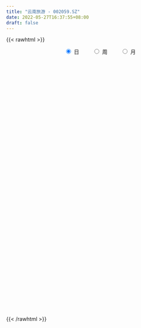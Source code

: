 ```yaml
---
title: "云南旅游 - 002059.SZ"
date: 2022-05-27T16:37:55+08:00
draft: false
---
```

{{< rawhtml >}}
    <div style="text-align: center">
        <label style="padding: 1rem;"><input style="margin-right: .5rem" type="radio" name="period" value="D" checked onclick="period_change(this)">日</label>
        <label style="padding: 1rem;"><input style="margin-right: .5rem" type="radio" name="period" value="W" onclick="period_change(this)">周</label>
        <label style="padding: 1rem;"><input style="margin-right: .5rem" type="radio" name="period" value="M" onclick="period_change(this)">月</label>
    </div>
    <div id="chart" style="height: 700px;"></div> 
    <script type="text/javascript">
        const D_v = [32193.58,37289.0,66152.16,58820.0,43301.0,79405.04,49255.3,77210.02,47450.26,46607.0,47145.02,37083.04,49228.0,35256.0,43222.1,112103.28,218558.04,114754.32,86871.23,68533.56,56857.0,44700.0,67349.62,63840.0,91356.17,101361.2,59250.15,103657.15,136225.1,128478.0,115066.26,76469.0,86053.14,119038.02,85651.0,80118.0,101486.0,63553.31,59102.0,65021.02,66269.0,43056.0,48142.11,65901.0,48206.02,57482.0,43548.0,70335.0,57389.31,32966.0,48087.33,52175.02,51570.08,74368.02,42085.0,41601.02,71791.04,26309.02,33476.56,29426.0,25252.0,21219.0,21862.0,64693.02,51379.19,37384.0,26106.0,22369.2,51786.02,33775.0,81618.02,93733.0,56082.0,45643.0,53137.02,69582.08,50033.2,66115.0,57509.66,69288.0,56211.02,71331.19,184414.28,132165.34,80646.39,64471.2,69771.2,76082.0,82585.96,86681.96,60478.07,65016.04,39789.03,40599.0,50957.02,58522.2,36484.66,39915.0,23098.0,67983.0,38469.0,26640.18,40481.0,27430.0,31521.0,18331.1,21550.0,40793.18,19155.04,14532.64,22559.02,14097.0,25328.04,14694.0,18528.78,28323.02,59533.82,35405.0,22003.51,13852.0,17309.08,92118.0,31547.02,26623.72,23276.61,18584.06,33025.34,39787.63,31594.0,30868.86,31022.14,38622.0,20836.28,17305.11,15333.0,21533.25,25318.02,18261.0,13085.02,34811.0,24573.65,22271.03,27034.96,147464.21,105516.13,43039.0,48328.0,155888.65,92089.72,607156.91,535290.74,166764.0,496798.37,310043.01,424108.37,459651.18,270178.94,625139.04,1139256.28,884775.5,406207.57,853154.12,698473.73,783429.62,613406.6800000001,675862.87,612582.2,418160.48,509084.0,496710.86,974346.36,956158.27,692001.89,442828.84,455719.93,374016.31,512566.33,428432.87,657104.45,781171.8199999999,766858.2,433475.0,368041.34,317602.05,240604.34,220093.15,285585.15,201348.18,383642.0,194099.0,152052.0,299493.0,195672.0,318447.02,224039.0,201322.0,228756.0,237144.67,265139.0,358964.0,225066.0,284415.0,481487.0,557687.67,417103.67,416440.13,306046.0,211248.0,191430.0,296681.79,383237.0,317620.0,236507.02,215272.0,473658.02,522415.32,371540.32,541663.74,888952.8199999999,953515.89,1374570.28,974667.78,796910.6,464453.38,537913.41,722644.4300000001,517694.38,406849.0,389807.0,306915.67,350725.18,323149.16,376750.02,320240.48,321879.81,358851.81,281240.0,591513.2,393968.0,395934.0,482652.8,400874.77,380651.0,340343.8,334350.02,372742.91,354998.39,363730.78,328805.93,414413.48]
const D_histogram = [0.0,-0.002539943,-0.0116255856,-0.0103159508,-0.0088985196,0.0001586644,0.0078110808,0.0186121518,0.0193356005,0.0149305683,0.015778762,0.0147464997,0.0106543402,0.0048281491,0.0064802841,0.0165282259,0.0389066885,0.0429587281,0.0396555039,0.0248368863,0.0143315635,0.0038696526,0.0047788928,0.008940498,0.01935656,0.0216537609,0.0225151186,0.0274599333,0.0384586739,0.0417769586,0.0298459603,0.012724339,0.0084766816,0.0035989603,-0.0084142114,-0.0217108743,-0.0420599041,-0.0484996763,-0.0483195962,-0.0464295738,-0.0485473162,-0.0459609674,-0.0455432793,-0.0387767486,-0.0327453102,-0.0331597479,-0.0311352661,-0.0378281063,-0.0406132543,-0.0451778053,-0.0562589905,-0.0643337899,-0.0718688507,-0.0689341603,-0.0613484889,-0.0568490905,-0.0403505173,-0.0285911888,-0.0152481923,-0.0034918216,0.0034708699,0.0083324228,0.0122413574,0.0255312222,0.0318206487,0.0365109915,0.0411463214,0.0428576913,0.0502071051,0.0535706921,0.0624339132,0.0709463909,0.0696966172,0.0667019524,0.0613422285,0.0578321687,0.0491518682,0.0471466191,0.0410265284,0.0389364187,0.037478516,0.0376842263,0.0356451001,0.0066975404,-0.013362778,-0.0299615775,-0.0389851025,-0.0478041223,-0.0591145825,-0.0501991531,-0.0468284214,-0.0514702031,-0.0473717227,-0.0481127209,-0.0402513281,-0.0285948429,-0.0234018423,-0.0256698,-0.0235022721,-0.0103184304,-0.0081281469,-0.0059047623,-0.0075927856,-0.0122647859,-0.0198105705,-0.0216969296,-0.021164086,-0.0242000414,-0.0260676611,-0.0257693202,-0.0208794199,-0.015873074,-0.0154872416,-0.0135151486,-0.0112595714,-0.0050898302,0.0051359358,0.0167180055,0.0240376887,0.0276091174,0.029857419,0.0444922089,0.0481530771,0.0497394576,0.0453618259,0.0437539273,0.0413139017,0.0390242392,0.0323926686,0.0290570724,0.0189614866,0.0000094674,-0.0107365853,-0.0125606173,-0.0163263723,-0.0159691303,-0.0193917704,-0.0192163594,-0.0173893336,-0.0113923665,-0.0049846963,-0.0011968513,0.0026676306,0.0178586639,0.0227193251,0.0220748766,0.0166870486,0.0436702832,0.0926199165,0.0912955857,0.1202249844,0.0929359775,0.0769396192,0.0584736427,0.0775850993,0.0807800786,0.1151287993,0.170770123,0.222411322,0.1981318526,0.2145181659,0.1956946488,0.1572575541,0.1394542185,0.1007376208,0.0870890505,0.0194701911,-0.0255072232,-0.0513247853,-0.0247341694,-0.015772274,0.009786204,-0.0321962205,-0.1084942149,-0.1427031689,-0.1669201112,-0.1557827218,-0.1361164116,-0.0939560969,-0.0626673034,-0.0218210016,-0.049189695,-0.0647987396,-0.0905782453,-0.1084110157,-0.1156137761,-0.1327435335,-0.1370258749,-0.1601605032,-0.1616247542,-0.1605484781,-0.1326814575,-0.1153461869,-0.086750737,-0.0670769856,-0.0634462803,-0.0737458258,-0.0697323996,-0.0555229828,-0.0285213067,-0.0344191085,-0.0433192757,-0.0069490781,0.0156998315,0.0463943731,0.0733970173,0.0709757762,0.0615645506,0.0391906993,0.035940918,0.0466807057,0.0444596629,0.0468936535,0.036056439,0.0531249068,0.0879446292,0.0820869654,0.1191383797,0.1419417613,0.198330035,0.2162011236,0.1836118997,0.1149414322,0.0620934999,0.0275352681,0.0195912168,-0.039584694,-0.1085341222,-0.1893202371,-0.2307392591,-0.2371284752,-0.2449370029,-0.222035052,-0.2003623392,-0.198008488,-0.1634012283,-0.1298033782,-0.0810728437,-0.0309707795,0.0065860859,0.037486943,0.0650633352,0.0774749452,0.0840215818,0.0889101855,0.0993205964,0.0824255645,0.0861280558,0.091501279,0.1018986977]
const D_fast = [0.0,-0.0031749288,-0.0151669678,-0.0164363207,-0.0172435194,-0.0081466692,0.0014585173,0.0169126263,0.0224699751,0.0217975849,0.0265904691,0.0292448318,0.0278162574,0.0231971036,0.0264693095,0.0406493078,0.0727544426,0.0875461642,0.094156816,0.0855474199,0.0786249881,0.0691304903,0.0712344536,0.0776311833,0.0928863854,0.1005970265,0.1070871638,0.1188969618,0.139510371,0.1532728953,0.148803387,0.1348628505,0.1327343635,0.1287563823,0.1146396577,0.0959152762,0.0650512705,0.0464865791,0.0345867602,0.0248693892,0.0106148177,0.0017109247,-0.0092572071,-0.0121848636,-0.0143397527,-0.0230441273,-0.0288034621,-0.0449533288,-0.0578917905,-0.0737507927,-0.0988967256,-0.1230549724,-0.1485572459,-0.1628560956,-0.1706075465,-0.1803204206,-0.1739094767,-0.1692979455,-0.1597669971,-0.1488835817,-0.1410531727,-0.1341085142,-0.1271392402,-0.1074665698,-0.0932219811,-0.0794038905,-0.0644819802,-0.0520561876,-0.0321549974,-0.0153987374,0.009072962,0.0353220374,0.051496418,0.0651772413,0.0751530745,0.0861010569,0.0897087234,0.0994901291,0.1036266705,0.1112706654,0.1191823917,0.1288091586,0.1356813075,0.1084081329,0.0850071199,0.060917926,0.0421481254,0.0213780751,-0.0047110307,-0.0083453897,-0.0166817633,-0.0341910957,-0.041935546,-0.0547047245,-0.0569061637,-0.0523983892,-0.0530558492,-0.0617412568,-0.065449297,-0.0548450629,-0.0546868161,-0.053939622,-0.0575258418,-0.0652640386,-0.0777624658,-0.0850730573,-0.0898312352,-0.098917201,-0.107301736,-0.1134457251,-0.1137756798,-0.1127376024,-0.1162235804,-0.1176302746,-0.1181895902,-0.1132923066,-0.1017825566,-0.0860209855,-0.0726918801,-0.0622181721,-0.0525055158,-0.0267476737,-0.0110485362,0.0029727087,0.0099355335,0.0192661167,0.0271545666,0.0346209638,0.0360875604,0.0400162323,0.0346610181,0.0157113658,0.0022811668,-0.0026830196,-0.0105303676,-0.0141654082,-0.0224359908,-0.0270646697,-0.0295849774,-0.0264361019,-0.0212746057,-0.0177859736,-0.0132545841,0.0064011153,0.0169416077,0.0218158783,0.0205998126,0.0585006179,0.1306052304,0.1521047959,0.2110904408,0.2070354282,0.2102739747,0.2064264088,0.2449341403,0.2683241392,0.3314550598,0.4297889143,0.5370329437,0.5622864375,0.6323022923,0.6624024373,0.6632797312,0.6803399502,0.6668077577,0.6749314501,0.6121801384,0.5608259183,0.5221771599,0.5425842334,0.5476030604,0.5756080894,0.5255766097,0.4221550617,0.3522703153,0.2863233453,0.2585150542,0.2441522615,0.2628235519,0.2784455197,0.3138365711,0.2741704538,0.2423617243,0.1939376574,0.149002133,0.1128959287,0.0625802879,0.0240414777,-0.0391332764,-0.081003716,-0.1200645593,-0.1253679031,-0.1368691793,-0.1299614136,-0.1270569087,-0.1392877734,-0.1680237754,-0.181443449,-0.181114778,-0.1612434285,-0.1757460074,-0.1954759936,-0.1608430655,-0.134269198,-0.0919760631,-0.0466241647,-0.0313014617,-0.0253215496,-0.0378977262,-0.0321622779,-0.0097523138,-0.0008584409,0.0132989631,0.0114758584,0.0418255529,0.0986314326,0.1132955101,0.1801315194,0.2384203412,0.3443911237,0.4163124932,0.4296262443,0.3896911348,0.3523665774,0.3246921626,0.3216459156,0.2525738312,0.1564908725,0.0283746983,-0.0707291385,-0.1364004734,-0.2054432517,-0.2380500638,-0.2664679358,-0.3136162066,-0.3198592541,-0.3187122484,-0.290249925,-0.2478905556,-0.2086871687,-0.1684145759,-0.1245723499,-0.0927920036,-0.0652399715,-0.0381238214,-0.0028832614,0.0008280978,0.0260626031,0.054311146,0.0901832392]
const D_slow = [0.0,-0.0006349858,-0.0035413822,-0.0061203699,-0.0083449998,-0.0083053337,-0.0063525635,-0.0016995255,0.0031343746,0.0068670167,0.0108117072,0.0144983321,0.0171619171,0.0183689544,0.0199890254,0.0241210819,0.0338477541,0.0445874361,0.0545013121,0.0607105336,0.0642934245,0.0652608377,0.0664555609,0.0686906854,0.0735298254,0.0789432656,0.0845720452,0.0914370286,0.101051697,0.1114959367,0.1189574268,0.1221385115,0.1242576819,0.125157422,0.1230538691,0.1176261506,0.1071111745,0.0949862555,0.0829063564,0.071298963,0.0591621339,0.0476718921,0.0362860722,0.0265918851,0.0184055575,0.0101156205,0.002331804,-0.0071252226,-0.0172785361,-0.0285729874,-0.0426377351,-0.0587211825,-0.0766883952,-0.0939219353,-0.1092590575,-0.1234713301,-0.1335589595,-0.1407067567,-0.1445188047,-0.1453917601,-0.1445240427,-0.142440937,-0.1393805976,-0.1329977921,-0.1250426299,-0.115914882,-0.1056283016,-0.0949138788,-0.0823621025,-0.0689694295,-0.0533609512,-0.0356243535,-0.0182001992,-0.0015247111,0.013810846,0.0282688882,0.0405568552,0.05234351,0.0626001421,0.0723342468,0.0817038758,0.0911249323,0.1000362074,0.1017105925,0.098369898,0.0908795036,0.0811332279,0.0691821974,0.0544035518,0.0418537635,0.0301466581,0.0172791073,0.0054361767,-0.0065920036,-0.0166548356,-0.0238035463,-0.0296540069,-0.0360714569,-0.0419470249,-0.0445266325,-0.0465586692,-0.0480348598,-0.0499330562,-0.0529992527,-0.0579518953,-0.0633761277,-0.0686671492,-0.0747171596,-0.0812340748,-0.0876764049,-0.0928962599,-0.0968645284,-0.1007363388,-0.1041151259,-0.1069300188,-0.1082024763,-0.1069184924,-0.102738991,-0.0967295688,-0.0898272895,-0.0823629348,-0.0712398825,-0.0592016133,-0.0467667489,-0.0354262924,-0.0244878106,-0.0141593352,-0.0044032754,0.0036948918,0.0109591599,0.0156995315,0.0157018984,0.0130177521,0.0098775977,0.0057960047,0.0018037221,-0.0030442205,-0.0078483103,-0.0121956437,-0.0150437354,-0.0162899094,-0.0165891223,-0.0159222146,-0.0114575487,-0.0057777174,-0.0002589982,0.0039127639,0.0148303347,0.0379853138,0.0608092103,0.0908654564,0.1140994507,0.1333343555,0.1479527662,0.167349041,0.1875440607,0.2163262605,0.2590187913,0.3146216217,0.3641545849,0.4177841264,0.4667077886,0.5060221771,0.5408857317,0.5660701369,0.5878423995,0.5927099473,0.5863331415,0.5735019452,0.5673184028,0.5633753343,0.5658218854,0.5577728302,0.5306492765,0.4949734843,0.4532434565,0.414297776,0.3802686731,0.3567796489,0.341112823,0.3356575726,0.3233601489,0.307160464,0.2845159027,0.2574131487,0.2285097047,0.1953238213,0.1610673526,0.1210272268,0.0806210383,0.0404839187,0.0073135544,-0.0215229924,-0.0432106766,-0.059979923,-0.0758414931,-0.0942779496,-0.1117110495,-0.1255917952,-0.1327221218,-0.1413268989,-0.1521567179,-0.1538939874,-0.1499690295,-0.1383704362,-0.1200211819,-0.1022772379,-0.0868861002,-0.0770884254,-0.0681031959,-0.0564330195,-0.0453181038,-0.0335946904,-0.0245805806,-0.0112993539,0.0106868034,0.0312085447,0.0609931396,0.09647858,0.1460610887,0.2001113696,0.2460143445,0.2747497026,0.2902730776,0.2971568946,0.3020546988,0.2921585253,0.2650249947,0.2176949354,0.1600101206,0.1007280018,0.0394937511,-0.0160150119,-0.0661055967,-0.1156077187,-0.1564580257,-0.1889088703,-0.2091770812,-0.2169197761,-0.2152732546,-0.2059015188,-0.189635685,-0.1702669488,-0.1492615533,-0.1270340069,-0.1022038578,-0.0815974667,-0.0600654527,-0.037190133,-0.0117154586]
const D_data = [['2021-05-18', 4.9712, 5.0011, 4.9414, 5.0211],['2021-05-19', 4.9812, 4.9613, 4.9513, 5.0011],['2021-05-20', 4.9214, 4.8417, 4.782, 4.9214],['2021-05-21', 4.8517, 4.9414, 4.8517, 4.9812],['2021-05-24', 4.8916, 4.9414, 4.8417, 4.9712],['2021-05-25', 4.9812, 5.0609, 4.9712, 5.1306],['2021-05-26', 5.0709, 5.0908, 5.0709, 5.1506],['2021-05-27', 5.1008, 5.1904, 5.1008, 5.2103],['2021-05-28', 5.2004, 5.1107, 5.0908, 5.2103],['2021-05-31', 5.0808, 5.0509, 5.0111, 5.1107],['2021-06-01', 5.041, 5.1207, 4.9912, 5.1306],['2021-06-02', 5.1306, 5.1107, 5.0509, 5.1506],['2021-06-03', 5.1506, 5.0709, 5.0709, 5.1605],['2021-06-04', 5.031, 5.031, 5.0011, 5.0808],['2021-06-07', 5.041, 5.1207, 5.041, 5.1207],['2021-06-08', 5.1207, 5.2701, 5.0908, 5.3697],['2021-06-09', 5.2701, 5.5391, 5.2701, 5.7583],['2021-06-10', 5.5192, 5.4196, 5.3399, 5.5192],['2021-06-11', 5.3697, 5.3697, 5.3399, 5.4793],['2021-06-15', 5.3598, 5.2103, 5.1805, 5.3598],['2021-06-16', 5.2004, 5.2203, 5.1805, 5.31],['2021-06-17', 5.1805, 5.1805, 5.1605, 5.2701],['2021-06-18', 5.1805, 5.31, 5.1008, 5.31],['2021-06-21', 5.31, 5.3797, 5.2801, 5.4096],['2021-06-22', 5.4096, 5.5192, 5.3996, 5.5491],['2021-06-23', 5.5192, 5.4793, 5.4694, 5.6288],['2021-06-24', 5.4594, 5.4993, 5.4196, 5.5291],['2021-06-25', 5.5092, 5.5989, 5.5092, 5.6786],['2021-06-28', 5.6188, 5.7583, 5.6188, 5.8978],['2021-06-29', 5.7882, 5.7483, 5.6686, 5.9276],['2021-06-30', 5.6786, 5.579, 5.5291, 5.6786],['2021-07-01', 5.6288, 5.4694, 5.4694, 5.6387],['2021-07-02', 5.4395, 5.5989, 5.4096, 5.6088],['2021-07-05', 5.4993, 5.5889, 5.3697, 5.6985],['2021-07-06', 5.559, 5.4694, 5.4295, 5.569],['2021-07-07', 5.4096, 5.3897, 5.3598, 5.4694],['2021-07-08', 5.3797, 5.2004, 5.1904, 5.3797],['2021-07-09', 5.1705, 5.2801, 5.1306, 5.3199],['2021-07-12', 5.2801, 5.3199, 5.2303, 5.3299],['2021-07-13', 5.2801, 5.3199, 5.2103, 5.4196],['2021-07-14', 5.2502, 5.2402, 5.2303, 5.3797],['2021-07-15', 5.2402, 5.2701, 5.2004, 5.29],['2021-07-16', 5.2502, 5.2203, 5.2103, 5.2801],['2021-07-19', 5.25, 5.29, 5.1, 5.31],['2021-07-20', 5.25, 5.29, 5.18, 5.31],['2021-07-21', 5.27, 5.2, 5.17, 5.3],['2021-07-22', 5.2, 5.21, 5.16, 5.25],['2021-07-23', 5.19, 5.06, 5.02, 5.19],['2021-07-26', 5.04, 5.05, 4.96, 5.11],['2021-07-27', 5.01, 4.97, 4.95, 5.08],['2021-07-28', 4.97, 4.8, 4.8, 4.99],['2021-07-29', 4.79, 4.73, 4.7, 4.9],['2021-07-30', 4.7, 4.63, 4.57, 4.71],['2021-08-02', 4.5, 4.68, 4.36, 4.72],['2021-08-03', 4.66, 4.7, 4.62, 4.82],['2021-08-04', 4.7, 4.63, 4.57, 4.75],['2021-08-05', 4.62, 4.78, 4.59, 4.82],['2021-08-06', 4.77, 4.75, 4.71, 4.78],['2021-08-09', 4.75, 4.8, 4.7, 4.81],['2021-08-10', 4.8, 4.82, 4.76, 4.83],['2021-08-11', 4.8, 4.79, 4.78, 4.86],['2021-08-12', 4.8, 4.78, 4.75, 4.82],['2021-08-13', 4.79, 4.78, 4.74, 4.81],['2021-08-16', 4.78, 4.94, 4.76, 4.97],['2021-08-17', 4.97, 4.91, 4.89, 5.05],['2021-08-18', 4.89, 4.93, 4.88, 4.97],['2021-08-19', 4.93, 4.97, 4.89, 4.98],['2021-08-20', 4.96, 4.97, 4.91, 4.97],['2021-08-23', 4.94, 5.09, 4.94, 5.15],['2021-08-24', 5.09, 5.1, 5.06, 5.15],['2021-08-25', 5.12, 5.24, 5.09, 5.24],['2021-08-26', 5.25, 5.33, 5.15, 5.36],['2021-08-27', 5.25, 5.28, 5.2, 5.37],['2021-08-30', 5.28, 5.3, 5.26, 5.37],['2021-08-31', 5.3, 5.3, 5.25, 5.37],['2021-09-01', 5.29, 5.35, 5.25, 5.43],['2021-09-02', 5.33, 5.3, 5.25, 5.38],['2021-09-03', 5.28, 5.4, 5.28, 5.41],['2021-09-06', 5.41, 5.37, 5.29, 5.45],['2021-09-07', 5.35, 5.44, 5.34, 5.46],['2021-09-08', 5.46, 5.48, 5.44, 5.52],['2021-09-09', 5.48, 5.54, 5.45, 5.61],['2021-09-10', 5.61, 5.55, 5.52, 5.86],['2021-09-13', 5.32, 5.16, 5.12, 5.33],['2021-09-14', 5.16, 5.15, 5.11, 5.28],['2021-09-15', 5.13, 5.09, 5.03, 5.15],['2021-09-16', 5.12, 5.1, 5.06, 5.2],['2021-09-17', 5.11, 5.03, 4.95, 5.11],['2021-09-22', 5.0, 4.91, 4.77, 5.0],['2021-09-23', 4.9, 5.12, 4.9, 5.15],['2021-09-24', 5.15, 5.05, 5.04, 5.15],['2021-09-27', 5.11, 4.91, 4.85, 5.11],['2021-09-28', 4.88, 4.98, 4.86, 5.01],['2021-09-29', 4.95, 4.89, 4.88, 4.99],['2021-09-30', 4.89, 4.98, 4.87, 4.99],['2021-10-08', 4.97, 5.05, 4.95, 5.12],['2021-10-11', 5.06, 4.99, 4.95, 5.08],['2021-10-12', 4.98, 4.88, 4.86, 4.98],['2021-10-13', 4.85, 4.91, 4.84, 4.94],['2021-10-14', 4.9, 5.07, 4.85, 5.09],['2021-10-15', 5.01, 4.96, 4.95, 5.06],['2021-10-18', 4.96, 4.96, 4.92, 4.98],['2021-10-19', 4.94, 4.9, 4.89, 4.94],['2021-10-20', 4.89, 4.83, 4.81, 4.89],['2021-10-21', 4.81, 4.74, 4.73, 4.83],['2021-10-22', 4.74, 4.76, 4.73, 4.79],['2021-10-25', 4.76, 4.76, 4.64, 4.76],['2021-10-26', 4.76, 4.68, 4.64, 4.76],['2021-10-27', 4.7, 4.65, 4.62, 4.7],['2021-10-28', 4.66, 4.64, 4.63, 4.67],['2021-10-29', 4.64, 4.68, 4.59, 4.71],['2021-11-01', 4.66, 4.68, 4.61, 4.69],['2021-11-02', 4.68, 4.61, 4.57, 4.71],['2021-11-03', 4.6, 4.61, 4.57, 4.62],['2021-11-04', 4.63, 4.6, 4.53, 4.63],['2021-11-05', 4.59, 4.65, 4.58, 4.68],['2021-11-08', 4.72, 4.73, 4.7, 4.89],['2021-11-09', 4.73, 4.8, 4.69, 4.84],['2021-11-10', 4.81, 4.8, 4.72, 4.83],['2021-11-11', 4.78, 4.79, 4.76, 4.82],['2021-11-12', 4.81, 4.8, 4.76, 4.81],['2021-11-15', 4.78, 5.02, 4.76, 5.07],['2021-11-16', 5.04, 4.96, 4.96, 5.08],['2021-11-17', 4.96, 4.98, 4.96, 5.06],['2021-11-18', 4.99, 4.93, 4.92, 5.01],['2021-11-19', 4.93, 4.98, 4.93, 4.99],['2021-11-22', 4.96, 4.99, 4.94, 5.05],['2021-11-23', 5.01, 5.01, 4.96, 5.05],['2021-11-24', 5.0, 4.96, 4.9, 5.0],['2021-11-25', 4.98, 5.0, 4.93, 5.02],['2021-11-26', 4.95, 4.9, 4.89, 4.99],['2021-11-29', 4.72, 4.72, 4.66, 4.76],['2021-11-30', 4.72, 4.74, 4.72, 4.78],['2021-12-01', 4.73, 4.81, 4.71, 4.82],['2021-12-02', 4.81, 4.76, 4.76, 4.84],['2021-12-03', 4.77, 4.79, 4.73, 4.82],['2021-12-06', 4.79, 4.72, 4.71, 4.79],['2021-12-07', 4.73, 4.74, 4.7, 4.77],['2021-12-08', 4.77, 4.75, 4.7, 4.77],['2021-12-09', 4.76, 4.81, 4.76, 4.84],['2021-12-10', 4.82, 4.84, 4.76, 4.86],['2021-12-13', 4.81, 4.83, 4.79, 4.84],['2021-12-14', 4.8, 4.85, 4.79, 4.86],['2021-12-15', 4.85, 5.05, 4.83, 5.34],['2021-12-16', 4.98, 4.99, 4.95, 5.09],['2021-12-17', 5.02, 4.95, 4.95, 5.02],['2021-12-20', 4.91, 4.89, 4.88, 4.96],['2021-12-21', 4.94, 5.38, 4.92, 5.38],['2021-12-22', 5.92, 5.92, 5.92, 5.92],['2021-12-23', 6.4, 5.5, 5.5, 6.4],['2021-12-24', 5.7, 6.05, 5.51, 6.05],['2021-12-27', 5.65, 5.45, 5.45, 5.79],['2021-12-28', 5.1, 5.56, 5.09, 5.99],['2021-12-29', 5.56, 5.51, 5.44, 5.75],['2021-12-30', 5.51, 6.06, 5.45, 6.06],['2021-12-31', 5.97, 6.01, 5.87, 6.35],['2022-01-04', 5.95, 6.61, 5.92, 6.61],['2022-01-05', 6.91, 7.27, 6.77, 7.27],['2022-01-06', 7.5, 7.71, 7.27, 8.0],['2022-01-07', 6.94, 7.05, 6.94, 7.65],['2022-01-10', 7.05, 7.76, 6.72, 7.76],['2022-01-11', 7.98, 7.54, 7.37, 8.14],['2022-01-12', 7.17, 7.35, 6.79, 7.88],['2022-01-13', 7.19, 7.65, 7.19, 7.97],['2022-01-14', 7.34, 7.41, 7.2, 7.69],['2022-01-17', 7.42, 7.74, 7.02, 7.84],['2022-01-18', 7.7, 6.97, 6.97, 7.89],['2022-01-19', 6.71, 7.03, 6.66, 7.24],['2022-01-20', 6.92, 7.13, 6.81, 7.5],['2022-01-21', 7.58, 7.84, 7.58, 7.84],['2022-01-24', 7.67, 7.78, 7.06, 8.53],['2022-01-25', 7.53, 8.16, 7.2, 8.4],['2022-01-26', 7.99, 7.34, 7.34, 8.2],['2022-01-27', 6.9, 6.61, 6.61, 7.12],['2022-01-28', 6.45, 6.81, 6.28, 7.06],['2022-02-07', 6.57, 6.72, 6.24, 6.9],['2022-02-08', 6.77, 7.06, 6.61, 7.35],['2022-02-09', 6.9, 7.19, 6.88, 7.3],['2022-02-10', 7.19, 7.6, 7.02, 7.61],['2022-02-11', 7.4, 7.65, 7.2, 8.18],['2022-02-14', 7.65, 7.98, 7.46, 8.36],['2022-02-15', 7.68, 7.18, 7.18, 7.7],['2022-02-16', 6.97, 7.21, 6.95, 7.31],['2022-02-17', 7.1, 6.95, 6.82, 7.17],['2022-02-18', 6.87, 6.89, 6.84, 7.1],['2022-02-21', 6.82, 6.9, 6.76, 6.98],['2022-02-22', 6.82, 6.64, 6.55, 6.95],['2022-02-23', 6.69, 6.66, 6.59, 6.75],['2022-02-24', 6.61, 6.25, 6.14, 6.73],['2022-02-25', 6.28, 6.34, 6.27, 6.47],['2022-02-28', 6.26, 6.25, 6.12, 6.29],['2022-03-01', 6.26, 6.55, 6.24, 6.57],['2022-03-02', 6.46, 6.44, 6.37, 6.64],['2022-03-03', 6.48, 6.62, 6.43, 6.74],['2022-03-04', 6.54, 6.57, 6.43, 6.63],['2022-03-07', 6.4, 6.37, 6.22, 6.56],['2022-03-08', 6.3, 6.11, 6.11, 6.54],['2022-03-09', 6.11, 6.2, 5.9, 6.34],['2022-03-10', 6.44, 6.31, 6.2, 6.56],['2022-03-11', 6.04, 6.53, 5.99, 6.82],['2022-03-14', 6.22, 6.13, 6.12, 6.4],['2022-03-15', 6.12, 6.0, 6.0, 6.53],['2022-03-16', 6.2, 6.6, 6.2, 6.6],['2022-03-17', 6.8, 6.57, 6.45, 6.81],['2022-03-18', 6.53, 6.82, 6.45, 6.89],['2022-03-21', 6.73, 6.96, 6.63, 7.05],['2022-03-22', 6.76, 6.7, 6.66, 6.9],['2022-03-23', 6.72, 6.62, 6.56, 6.81],['2022-03-24', 6.56, 6.4, 6.35, 6.67],['2022-03-25', 6.41, 6.59, 6.31, 6.68],['2022-03-28', 6.43, 6.81, 6.37, 7.08],['2022-03-29', 6.82, 6.7, 6.65, 6.96],['2022-03-30', 6.7, 6.79, 6.51, 6.85],['2022-03-31', 6.71, 6.63, 6.54, 6.83],['2022-04-01', 6.58, 7.03, 6.54, 7.08],['2022-04-06', 6.9, 7.45, 6.83, 7.55],['2022-04-07', 7.3, 7.09, 7.05, 7.38],['2022-04-08', 7.09, 7.8, 6.86, 7.8],['2022-04-11', 7.9, 7.9, 7.69, 8.51],['2022-04-12', 7.97, 8.69, 7.93, 8.69],['2022-04-13', 9.4, 8.6, 8.6, 9.56],['2022-04-14', 8.15, 8.12, 7.75, 8.45],['2022-04-15', 7.99, 7.55, 7.46, 8.38],['2022-04-18', 7.56, 7.53, 7.35, 7.76],['2022-04-19', 7.52, 7.6, 7.35, 7.86],['2022-04-20', 7.51, 7.88, 7.4, 7.96],['2022-04-21', 7.67, 7.09, 7.09, 7.75],['2022-04-22', 6.78, 6.6, 6.5, 6.92],['2022-04-25', 6.32, 5.96, 5.94, 6.5],['2022-04-26', 6.08, 5.98, 5.91, 6.18],['2022-04-27', 5.78, 6.12, 5.65, 6.15],['2022-04-28', 6.02, 5.88, 5.8, 6.24],['2022-04-29', 5.88, 6.12, 5.85, 6.17],['2022-05-05', 5.99, 6.05, 5.75, 6.15],['2022-05-06', 5.8, 5.7, 5.67, 5.95],['2022-05-09', 5.67, 6.04, 5.63, 6.13],['2022-05-10', 5.91, 6.07, 5.87, 6.16],['2022-05-11', 6.16, 6.37, 6.12, 6.68],['2022-05-12', 6.26, 6.58, 6.18, 6.59],['2022-05-13', 6.5, 6.62, 6.39, 6.68],['2022-05-16', 6.7, 6.71, 6.53, 6.98],['2022-05-17', 6.61, 6.84, 6.48, 6.91],['2022-05-18', 6.75, 6.79, 6.75, 7.05],['2022-05-19', 6.6, 6.81, 6.6, 6.94],['2022-05-20', 6.85, 6.87, 6.78, 7.07],['2022-05-23', 6.83, 7.04, 6.74, 7.06],['2022-05-24', 7.02, 6.74, 6.74, 7.19],['2022-05-25', 6.74, 7.02, 6.69, 7.09],['2022-05-26', 7.0, 7.13, 6.89, 7.18],['2022-05-27', 7.13, 7.31, 7.03, 7.35]]
const W_v = [584895.37,81876.0,380414.85,729506.55,394351.18,331337.26,357485.72,296240.67,302323.7,605119.83,245373.48,277901.98,315938.08,220270.86,97749.34,83502.07,106941.94,119743.61,85584.54,116334.46,108020.65,85251.98,179509.24,137757.88,103677.8,130822.89,125917.24,84397.42,108948.86,101992.52,102937.18,128894.31,794585.4200000002,500874.5800000001,398794.35,415176.64,230030.32,131302.18,82330.89,141359.0,102673.12,93859.81,84172.78,81026.52,122150.42,95747.11,56800.8,45129.09,108139.04,81061.33,92449.28,77677.55,92946.66,147337.72,65032.76,33104.44,147586.04,150166.59,89544.59,92063.8,274771.44,224500.21,81624.51,77396.44,75329.09,80173.23,179151.63,94991.81,135864.88,101263.85,69505.72,116597.15,61284.82,32215.68,33895.62,26518.0,69939.95,60719.41,110479.29,103193.08,75048.8,167166.33,335077.3,361532.11,446823.35,332548.66,298322.12,295183.39,684923.73,399527.29,318517.32,81783.08,149936.9,89312.69,123260.84,85989.43,76278.78,70382.15,84580.38,91519.78,92708.42,56925.01,61000.6,146125.68,128748.87,84697.4,85280.02,100736.57,110605.02,128073.49,86421.05,204170.98,154413.63,13179.0,82216.1,130176.61,70779.45,82520.0,73980.2,122330.4,68728.89,55744.07,136321.39,193234.27,151404.46,162867.74,145937.06,153533.62,223906.04,187082.98,263124.05,266819.21,467991.41,285035.06,195618.27,268110.34,276256.34,988642.12,397615.75,813484.24,697339.73,598872.38,425743.33,209990.14,215607.58,184621.72,156392.88,278406.69,274989.42,386479.63,366148.47,509784.2,1428243.6199999999,1143635.6400000001,1271393.5,519491.66,558894.9300000001,447744.59,843797.6800000001,487569.35,883309.1400000001,966329.7899999999,646539.09,332391.86,202145.79,46757.06,264329.97,142833.46,147854.98,167062.69,207370.93,173590.54,164367.85,140287.46,124415.68,119666.04,116657.16,119907.56,128121.72,110014.94,82005.26,121025.08,230697.16,138163.28,155750.32,408355.52,380917.44,517242.97,726600.3199999999,597238.49,527767.05,236234.44,633883.14,948962.01,674487.99,262161.95,305694.56,267045.74,296621.62,215319.06,575508.9700000001,237440.18,419464.67,542291.5,449846.33,281590.13,285472.02,242187.74,256154.1,131235.56,201931.41,316994.04,284510.3,438754.15,423136.13,229745.99,196361.09,58522.2,205949.66,144403.28,118589.88,100970.84,148103.41,192149.41,166297.97,113629.64,116048.69,345325.33,1438754.02,1857364.9299999999,2919349.7599999998,3354671.7200000002,2712400.4099999997,3521055.29,2753291.7799999998,2126580.9300000002,1284767.48,1189703.02,1291325.6699999999,1965759.3399999999,1421845.9199999999,1626294.04,1435619.3799999999,4988617.3700000001,2649554.6000000001,1747347.0299999998,642120.29,2021507.01,1938872.3900000001,1834691.49]
const W_histogram = [0.0,-0.0230509402,-0.0206664068,0.015649471,-0.0040815913,-0.0055676677,0.003840657,0.0139786186,0.0053184,0.0326576504,0.025614664,0.0091705583,-0.0702585364,-0.1624095555,-0.2187238706,-0.255973464,-0.2463437124,-0.2371791932,-0.2170269673,-0.1961591969,-0.1686421382,-0.141748888,-0.0851839414,-0.0458691219,-0.0305036055,-0.0358819332,-0.0389203719,-0.0389933997,-0.0333753484,-0.0200371674,-0.0031391123,0.0169877728,0.0885882126,0.1585463258,0.1766361251,0.1745985447,0.1527876,0.1062700773,0.0633175097,-0.0177320285,-0.060328679,-0.1151523476,-0.1445472601,-0.128041003,-0.1395169255,-0.1438909362,-0.1420055306,-0.1284862089,-0.0906175567,-0.0604851907,-0.0466245921,-0.0198748886,-0.0182229957,-0.0136292646,-0.0086522195,-0.0030506925,0.0232559015,0.0592317511,0.079278641,0.0806177908,-0.0125069838,-0.0287141569,-0.0370475533,-0.0786682335,-0.1337946894,-0.1135643025,-0.0969109021,-0.0743958232,-0.0073403213,0.0091289245,0.0236400117,0.0448522076,0.0515515194,0.0493111646,0.0371011428,0.0354394309,0.046030631,0.0548858142,0.0783115737,0.0619702777,0.0707885014,0.0985050961,0.1426371102,0.2087911571,0.2385621266,0.2902922056,0.2967953241,0.2933023601,0.3174372324,0.3056480377,0.2256404614,0.178432609,0.086970106,0.0123669501,-0.0109062318,-0.0277184855,-0.0445335754,-0.0508905441,-0.038864643,-0.026605447,-0.016677419,-0.0263895926,-0.0453090273,-0.0265677004,-0.0489672813,-0.0971309467,-0.1245735361,-0.1120278659,-0.1038896056,-0.0759590448,-0.0444956319,-0.0167884096,-0.0282365834,-0.0338613712,-0.0436774692,-0.0536110888,-0.0547621079,-0.0590683393,-0.0580420845,-0.0706598823,-0.077101145,-0.0772622999,-0.0454973042,-0.0180340891,0.0053342896,0.0078404755,0.0280793436,0.0450400675,0.0545317855,0.0315466536,-0.0163410935,-0.0242189485,-0.0033858521,-0.0092482856,0.0032405368,0.0031930901,0.0180279778,0.0344287037,0.0180065467,0.0570278319,0.0749155085,0.0816075738,0.0763230734,0.0554152452,0.0269547096,0.0034041297,-0.0006791065,0.0051278294,0.0073407141,0.0261284109,0.0182353736,0.0357027981,0.0987266292,0.1638777244,0.1731706878,0.1847212123,0.1705843203,0.1521482252,0.1513504233,0.1276027175,0.1444653158,0.1111889478,0.0880230112,0.0321622876,-0.0222671701,-0.0550967581,-0.094788246,-0.1282195174,-0.1563204222,-0.1614522284,-0.155360363,-0.1364745212,-0.1229674974,-0.1049952175,-0.1059102809,-0.0954828091,-0.0948038314,-0.0771695229,-0.0744496384,-0.0797807496,-0.0795242312,-0.0660569493,-0.0346986829,-0.0095820593,0.0344889757,0.0766024958,0.0966699074,0.1308945837,0.1490152955,0.1608326868,0.1416500876,0.1266114253,0.1337385987,0.1311890571,0.0995303502,0.0357941492,-0.0072760059,-0.0433830792,-0.0540654385,-0.0640194649,-0.0461479559,-0.0370925713,-0.0117062817,0.0041748694,-0.007088719,-0.0182307168,-0.0350845456,-0.0717665931,-0.0836903648,-0.0850239074,-0.0692451802,-0.0357520174,-0.0049554265,0.0244624216,0.0086603786,-0.0002144473,-0.0100252954,-0.0109512009,-0.016445525,-0.0314976842,-0.044021541,-0.0510129684,-0.0425668257,-0.0228759256,-0.0137097125,-0.0135039602,-0.0086836326,0.0026251836,0.0805815357,0.123288873,0.2103060981,0.2766589742,0.330418184,0.279538902,0.2844433223,0.2212982227,0.1317084988,0.0797178255,0.0366064834,0.0222968974,-0.006446178,0.0000434014,0.0493356619,0.057665369,-0.0049199116,-0.0786669933,-0.151535774,-0.1341731006,-0.1036173069,-0.0540325854]
const W_fast = [0.0,-0.0288136752,-0.0315957435,0.008632502,-0.0121189581,-0.0149969515,-0.0046284625,0.0090041537,0.0016735351,0.0371771981,0.0365378778,0.0223864116,-0.0746073172,-0.2073607251,-0.318356008,-0.4195989673,-0.4715551439,-0.521685423,-0.5557899388,-0.5839619676,-0.5986054435,-0.6071494153,-0.571880454,-0.5440329151,-0.5362933001,-0.5506421111,-0.5634106427,-0.5732320205,-0.5759578063,-0.5676289171,-0.5515156401,-0.5271418118,-0.4333943189,-0.3237996242,-0.2615507936,-0.2199387378,-0.2035527825,-0.2235027859,-0.2506259761,-0.3361085215,-0.3937873416,-0.4773990972,-0.5429308247,-0.5584348184,-0.6047899722,-0.645136717,-0.678752694,-0.6973549245,-0.6821406615,-0.6671295932,-0.6649251427,-0.6431441613,-0.6460480173,-0.6448616023,-0.6420476122,-0.6372087582,-0.6050881888,-0.5543044015,-0.5144378513,-0.4929442539,-0.5891957743,-0.6125814867,-0.6301767714,-0.6914645099,-0.7800396383,-0.788200327,-0.7957746521,-0.791858529,-0.7266381074,-0.7078866305,-0.6874655404,-0.6550402926,-0.6354531009,-0.6253656646,-0.6283004007,-0.6211022549,-0.599003397,-0.5764267602,-0.5334231074,-0.534271834,-0.5077564849,-0.4554136162,-0.3756223245,-0.2572704883,-0.1678589872,-0.0435558568,0.0371460928,0.1069787188,0.2104728992,0.2750957139,0.251498253,0.2488985528,0.1791785763,0.1076671579,0.081667418,0.057925543,0.0299770593,0.0108974545,0.0132071949,0.0188150291,0.0245737023,0.0082641306,-0.0219825609,-0.0098831591,-0.0445245603,-0.1169709624,-0.1755569359,-0.1910182321,-0.2088523732,-0.1999115735,-0.1795720687,-0.1560619487,-0.1745692684,-0.188659399,-0.2093948643,-0.2327312561,-0.2475728022,-0.2666461184,-0.2801303848,-0.3104131531,-0.3361297021,-0.3556064319,-0.3352157623,-0.3122610695,-0.2875591184,-0.2830928136,-0.2558341096,-0.2276133688,-0.2044887044,-0.219587173,-0.2715601934,-0.2854927856,-0.2655061522,-0.2736806571,-0.2603817005,-0.2596308746,-0.2402889926,-0.2152810907,-0.2272016111,-0.1739233679,-0.1373068142,-0.1102128554,-0.0964165874,-0.1034706043,-0.1251924626,-0.14789201,-0.1521450229,-0.1450561296,-0.1410080664,-0.1156882668,-0.1190224607,-0.0926293367,-0.0049238483,0.101196678,0.1537823133,0.2115131409,0.240022329,0.2596232902,0.2966630942,0.3048160677,0.3577949949,0.3523158639,0.3511556801,0.3033355284,0.2433392782,0.1967355006,0.1333469512,0.0678608005,0.0006797902,-0.0448150731,-0.0775632985,-0.092796087,-0.1100309375,-0.1183074621,-0.1457000957,-0.1591433261,-0.1821653063,-0.1838233785,-0.1997159036,-0.2249922022,-0.2446167416,-0.247663697,-0.2249801014,-0.2022589926,-0.1495657137,-0.0883015697,-0.0440666811,0.022881641,0.0782561767,0.1302817397,0.1465116624,0.1631258564,0.2036876795,0.2339354022,0.2271592829,0.1723716192,0.1274824625,0.0805296194,0.0563309005,0.030372008,0.0367065279,0.0364887697,0.0589484889,0.0758733573,0.0628375891,0.0471379122,0.021512947,-0.0331107488,-0.0659571116,-0.0885466311,-0.090079199,-0.0655240405,-0.0359663062,-0.0004328527,-0.0140698011,-0.0229982388,-0.0353154108,-0.0389791164,-0.0485848218,-0.0715114021,-0.0950406442,-0.1147853137,-0.1169808774,-0.1030089586,-0.0972701737,-0.1004404115,-0.097790992,-0.0858258799,0.0122758561,0.0858054116,0.2253991612,0.3609167809,0.4972805367,0.5162859803,0.5923012312,0.5844806872,0.527818088,0.495756871,0.4617971498,0.4530617882,0.4227071682,0.429207598,0.490833774,0.5135798234,0.4497645649,0.3563507348,0.2455980106,0.2294174089,0.2340688758,0.2701454511]
const W_slow = [0.0,-0.005762735,-0.0109293367,-0.007016969,-0.0080373668,-0.0094292837,-0.0084691195,-0.0049744649,-0.0036448649,0.0045195477,0.0109232137,0.0132158533,-0.0043487808,-0.0449511697,-0.0996321373,-0.1636255033,-0.2252114314,-0.2845062297,-0.3387629716,-0.3878027708,-0.4299633053,-0.4654005273,-0.4866965127,-0.4981637932,-0.5057896945,-0.5147601779,-0.5244902708,-0.5342386208,-0.5425824579,-0.5475917497,-0.5483765278,-0.5441295846,-0.5219825314,-0.48234595,-0.4381869187,-0.3945372825,-0.3563403825,-0.3297728632,-0.3139434858,-0.3183764929,-0.3334586627,-0.3622467496,-0.3983835646,-0.4303938154,-0.4652730467,-0.5012457808,-0.5367471634,-0.5688687156,-0.5915231048,-0.6066444025,-0.6183005505,-0.6232692727,-0.6278250216,-0.6312323377,-0.6333953926,-0.6341580657,-0.6283440904,-0.6135361526,-0.5937164923,-0.5735620446,-0.5766887906,-0.5838673298,-0.5931292181,-0.6127962765,-0.6462449489,-0.6746360245,-0.69886375,-0.7174627058,-0.7192977861,-0.717015555,-0.7111055521,-0.6998925002,-0.6870046203,-0.6746768292,-0.6654015435,-0.6565416858,-0.645034028,-0.6313125745,-0.611734681,-0.5962421116,-0.5785449863,-0.5539187123,-0.5182594347,-0.4660616454,-0.4064211138,-0.3338480624,-0.2596492313,-0.1863236413,-0.1069643332,-0.0305523238,0.0258577916,0.0704659438,0.0922084703,0.0953002078,0.0925736499,0.0856440285,0.0745106346,0.0617879986,0.0520718379,0.0454204761,0.0412511214,0.0346537232,0.0233264664,0.0166845413,0.004442721,-0.0198400157,-0.0509833997,-0.0789903662,-0.1049627676,-0.1239525288,-0.1350764368,-0.1392735392,-0.146332685,-0.1547980278,-0.1657173951,-0.1791201673,-0.1928106943,-0.2075777791,-0.2220883002,-0.2397532708,-0.2590285571,-0.278344132,-0.2897184581,-0.2942269804,-0.292893408,-0.2909332891,-0.2839134532,-0.2726534363,-0.2590204899,-0.2511338265,-0.2552190999,-0.261273837,-0.2621203001,-0.2644323715,-0.2636222373,-0.2628239648,-0.2583169703,-0.2497097944,-0.2452081577,-0.2309511998,-0.2122223226,-0.1918204292,-0.1727396608,-0.1588858495,-0.1521471721,-0.1512961397,-0.1514659164,-0.150183959,-0.1483487805,-0.1418166778,-0.1372578343,-0.1283321348,-0.1036504775,-0.0626810464,-0.0193883745,0.0267919286,0.0694380087,0.107475065,0.1453126708,0.1772133502,0.2133296791,0.2411269161,0.2631326689,0.2711732408,0.2656064483,0.2518322587,0.2281351972,0.1960803179,0.1570002123,0.1166371553,0.0777970645,0.0436784342,0.0129365599,-0.0133122445,-0.0397898148,-0.063660517,-0.0873614749,-0.1066538556,-0.1252662652,-0.1452114526,-0.1650925104,-0.1816067477,-0.1902814185,-0.1926769333,-0.1840546894,-0.1649040654,-0.1407365886,-0.1080129426,-0.0707591188,-0.0305509471,0.0048615748,0.0365144312,0.0699490808,0.1027463451,0.1276289327,0.13657747,0.1347584685,0.1239126987,0.110396339,0.0943914728,0.0828544838,0.073581341,0.0706547706,0.0716984879,0.0699263082,0.065368629,0.0565974926,0.0386558443,0.0177332531,-0.0035227237,-0.0208340188,-0.0297720231,-0.0310108797,-0.0248952743,-0.0227301797,-0.0227837915,-0.0252901154,-0.0280279156,-0.0321392968,-0.0400137179,-0.0510191031,-0.0637723453,-0.0744140517,-0.0801330331,-0.0835604612,-0.0869364513,-0.0891073594,-0.0884510635,-0.0683056796,-0.0374834613,0.0150930632,0.0842578067,0.1668623527,0.2367470782,0.3078579088,0.3631824645,0.3961095892,0.4160390455,0.4251906664,0.4307648908,0.4291533463,0.4291641966,0.4414981121,0.4559144543,0.4546844764,0.4350177281,0.3971337846,0.3635905095,0.3376861828,0.3241780364]
const W_data = [['2017-01-26', 10.6194, 11.6345, 10.5901, 11.898],['2017-02-03', 11.7321, 11.2733, 11.244, 11.8687],['2017-02-10', 11.1952, 11.5173, 11.1952, 11.8785],['2017-02-17', 11.3416, 12.0444, 11.2733, 12.6398],['2017-02-24', 12.0444, 11.3904, 11.244, 12.142],['2017-03-03', 11.3026, 11.5564, 11.0098, 11.6442],['2017-03-10', 11.5661, 11.7125, 11.4685, 12.2494],['2017-03-17', 11.6442, 11.7809, 11.5759, 11.9761],['2017-03-24', 11.9858, 11.5564, 11.2245, 12.0346],['2017-03-31', 11.4881, 12.0737, 11.4685, 12.2396],['2017-04-07', 12.1518, 11.7223, 11.7125, 12.2298],['2017-04-14', 11.5661, 11.5564, 11.3221, 11.8101],['2017-04-21', 11.5466, 10.4827, 10.1509, 11.5466],['2017-04-28', 10.4827, 9.7605, 9.5848, 10.4827],['2017-05-05', 9.7605, 9.6433, 9.4579, 9.7605],['2017-05-12', 8.9894, 9.4188, 8.8625, 9.536],['2017-05-19', 9.5457, 9.7019, 9.2724, 9.9264],['2017-05-26', 9.6726, 9.5164, 9.0284, 9.7897],['2017-06-02', 9.6628, 9.5067, 9.2919, 9.7019],['2017-06-09', 9.5164, 9.4091, 9.3603, 9.614],['2017-06-16', 9.4188, 9.4188, 9.1358, 9.4969],['2017-06-23', 9.4188, 9.37, 9.1748, 9.4774],['2017-06-30', 9.3017, 9.8093, 9.2919, 10.1021],['2017-07-07', 9.8776, 9.7303, 9.5837, 10.0045],['2017-07-14', 9.701, 9.4761, 9.2903, 9.877],['2017-07-21', 9.4761, 9.1436, 8.5862, 9.4859],['2017-07-28', 9.1436, 9.0458, 8.8013, 9.2903],['2017-08-04', 8.9676, 8.9676, 8.8893, 9.0654],['2017-08-11', 9.0458, 8.948, 8.7915, 9.1631],['2017-08-18', 8.8893, 8.9969, 8.86, 9.0654],['2017-08-25', 8.9969, 9.036, 8.8991, 9.1045],['2017-09-01', 9.036, 9.1045, 8.9969, 9.2414],['2017-09-08', 9.0947, 9.965, 9.0751, 10.6594],['2017-09-15', 9.8868, 10.3562, 9.8673, 10.6105],['2017-09-22', 9.9748, 10.0139, 9.701, 10.1802],['2017-09-29', 10.102, 9.8868, 9.7597, 10.6105],['2017-10-13', 9.9161, 9.6521, 9.5054, 10.0139],['2017-10-20', 9.6228, 9.212, 8.9578, 9.6326],['2017-10-27', 9.2218, 9.036, 8.9773, 9.2707],['2017-11-03', 9.036, 8.195, 8.195, 9.0556],['2017-11-10', 8.1852, 8.2635, 8.1168, 8.5275],['2017-11-17', 8.2635, 7.7256, 7.6767, 8.3026],['2017-11-24', 7.7158, 7.6571, 7.4811, 7.8723],['2017-12-01', 7.6767, 8.0288, 7.6571, 8.0777],['2017-12-08', 8.0679, 7.5202, 7.4811, 8.2146],['2017-12-15', 7.4909, 7.3833, 7.3344, 7.5594],['2017-12-22', 7.3833, 7.266, 7.2366, 7.4322],['2017-12-29', 7.266, 7.266, 7.1877, 7.3149],['2018-01-05', 7.2855, 7.5398, 7.2269, 7.9701],['2018-01-12', 7.5398, 7.4811, 7.3735, 7.618],['2018-01-19', 7.4811, 7.266, 7.1486, 7.5007],['2018-01-26', 7.266, 7.4224, 7.2464, 7.5007],['2018-02-02', 7.4029, 7.0802, 6.7281, 7.4029],['2018-02-09', 6.9433, 7.0313, 6.7477, 7.1291],['2018-02-14', 6.8944, 6.9628, 6.8748, 7.0508],['2018-02-23', 6.9824, 6.9041, 6.8552, 7.0019],['2018-03-02', 6.9237, 7.1682, 6.9041, 7.2562],['2018-03-09', 7.2171, 7.4029, 7.1291, 7.8136],['2018-03-16', 7.4322, 7.3247, 7.2171, 7.5398],['2018-03-23', 7.3247, 7.1291, 7.0704, 7.442],['2018-09-14', 6.826, 5.641, 5.4353, 6.826],['2018-09-21', 5.5528, 6.209, 5.4647, 6.395],['2018-09-28', 6.1698, 6.1306, 6.0327, 6.2481],['2018-10-12', 6.0719, 5.4451, 5.1513, 6.1306],['2018-10-19', 5.4549, 4.8379, 4.6029, 5.5234],['2018-10-26', 4.8869, 5.4941, 4.8477, 5.4941],['2018-11-02', 5.7487, 5.3667, 5.0925, 5.7487],['2018-11-09', 5.3472, 5.3765, 5.2296, 5.4353],['2018-11-16', 5.3863, 6.0425, 5.3374, 6.2188],['2018-11-23', 5.9935, 5.5332, 5.4745, 6.0229],['2018-11-30', 5.5528, 5.5039, 5.3472, 5.7291],['2018-12-07', 5.6116, 5.6116, 5.5332, 5.9348],['2018-12-14', 5.5724, 5.4451, 5.4353, 5.6899],['2018-12-21', 5.4745, 5.2884, 5.259, 5.5039],['2018-12-28', 5.2982, 5.0632, 5.0142, 5.3667],['2019-01-04', 5.1513, 5.0925, 4.975, 5.1513],['2019-01-11', 5.1415, 5.2101, 5.0729, 5.2982],['2019-01-18', 5.2198, 5.1905, 5.1415, 5.2786],['2019-01-25', 5.2101, 5.4255, 5.1415, 5.6703],['2019-02-01', 5.4843, 4.9163, 4.7106, 5.5332],['2019-02-15', 4.9358, 5.1807, 4.926, 5.2003],['2019-02-22', 5.2003, 5.5039, 5.2003, 5.8172],['2019-03-01', 5.5626, 5.925, 5.4843, 6.3363],['2019-03-08', 5.9152, 6.5713, 5.8858, 6.8847],['2019-03-15', 6.6693, 6.493, 6.2677, 7.2764],['2019-03-22', 6.493, 7.1491, 6.3069, 7.345],['2019-03-29', 7.0708, 6.9337, 6.5126, 7.0708],['2019-04-04', 6.9239, 7.0218, 6.3069, 7.1295],['2019-04-12', 7.0022, 7.6486, 6.7378, 8.5496],['2019-04-19', 7.7367, 7.4723, 7.2471, 7.9816],['2019-04-26', 7.5507, 6.5811, 6.5615, 7.7269],['2019-04-30', 6.6007, 6.8162, 6.4636, 6.8357],['2019-05-10', 6.5224, 6.0033, 5.7585, 6.5224],['2019-05-17', 5.9935, 5.8172, 5.7781, 6.1012],['2019-05-24', 5.827, 6.209, 5.7683, 6.3265],['2019-05-31', 6.3069, 6.1784, 6.02, 6.3461],['2019-06-06', 6.228, 6.0695, 5.9804, 6.6141],['2019-06-14', 6.119, 6.1091, 6.0002, 6.228],['2019-06-21', 6.1091, 6.327, 6.0794, 6.3567],['2019-06-28', 6.2874, 6.3765, 6.2676, 6.4458],['2019-07-05', 6.4359, 6.3963, 6.3567, 6.5844],['2019-07-12', 6.3567, 6.1388, 6.0002, 6.3765],['2019-07-19', 6.1388, 5.921, 5.822, 6.1784],['2019-07-26', 5.921, 6.3666, 5.6735, 6.9012],['2019-08-02', 6.3171, 5.8121, 5.7824, 6.3369],['2019-08-09', 5.7626, 5.2378, 5.1784, 5.8022],['2019-08-16', 5.2279, 5.1982, 5.0497, 5.2774],['2019-08-23', 5.218, 5.5547, 5.1982, 5.6933],['2019-08-30', 5.4557, 5.4557, 5.3764, 5.7329],['2019-09-06', 5.4557, 5.7131, 5.4557, 5.8319],['2019-09-12', 5.7626, 5.8517, 5.7131, 5.8715],['2019-09-20', 5.8418, 5.921, 5.624, 6.0992],['2019-09-27', 5.8715, 5.4358, 5.416, 5.8913],['2019-09-30', 5.4854, 5.416, 5.3764, 5.5151],['2019-10-11', 5.3566, 5.2675, 5.1388, 5.3863],['2019-10-18', 5.2774, 5.1487, 5.0695, 5.624],['2019-10-25', 5.1487, 5.1586, 5.0695, 5.317],['2019-11-01', 5.1091, 5.0299, 4.9507, 5.2873],['2019-11-08', 5.0101, 5.0101, 4.9705, 5.0695],['2019-11-15', 4.921, 4.7229, 4.7031, 4.9903],['2019-11-22', 4.713, 4.6536, 4.6437, 4.8418],['2019-11-29', 4.6833, 4.614, 4.5843, 4.713],['2019-12-06', 4.5942, 5.0101, 4.5744, 5.119],['2019-12-13', 5.0002, 5.0497, 4.8418, 5.3467],['2019-12-20', 5.0497, 5.0893, 5.0101, 5.2081],['2019-12-27', 5.0794, 4.8616, 4.6833, 5.0794],['2020-01-03', 4.8418, 5.119, 4.7923, 5.2477],['2020-01-10', 5.1091, 5.1685, 5.0695, 5.2774],['2020-01-17', 5.2279, 5.1487, 5.1091, 5.4358],['2020-01-23', 5.2279, 4.7031, 4.6338, 5.2279],['2020-02-07', 4.2378, 4.1685, 3.812, 4.2378],['2020-02-14', 4.1586, 4.4655, 4.0695, 4.7626],['2020-02-21', 4.4061, 4.8121, 4.3962, 4.9408],['2020-02-28', 4.9012, 4.4754, 4.4655, 4.9111],['2020-03-06', 4.4952, 4.6833, 4.4853, 4.8022],['2020-03-13', 4.614, 4.5249, 4.2081, 4.7229],['2020-03-20', 4.5447, 4.7229, 4.1586, 4.7229],['2020-03-27', 4.7527, 4.8121, 4.6239, 5.1982],['2020-04-03', 4.7824, 4.3863, 4.218, 4.8022],['2020-04-10', 4.5546, 5.1388, 4.416, 5.3863],['2020-04-17', 5.1586, 5.0497, 4.9309, 5.2675],['2020-04-24', 5.0497, 5.0101, 4.9111, 5.2675],['2020-04-30', 5.1289, 4.9012, 4.4061, 5.1289],['2020-05-08', 4.7527, 4.6635, 4.5447, 4.8319],['2020-05-15', 4.6437, 4.4457, 4.3962, 4.6437],['2020-05-22', 4.4358, 4.3566, 4.2972, 4.5348],['2020-05-29', 4.3071, 4.5051, 4.3071, 4.5744],['2020-06-05', 4.4952, 4.614, 4.4556, 4.614],['2020-06-12', 4.6239, 4.5744, 4.4556, 4.7923],['2020-06-19', 4.4655, 4.8319, 4.3467, 4.8319],['2020-06-24', 4.9309, 4.5249, 4.4853, 4.9309],['2020-07-03', 4.4952, 4.8715, 4.4259, 5.0695],['2020-07-10', 4.8816, 5.6985, 4.8318, 6.2365],['2020-07-17', 5.6587, 6.1667, 5.3996, 6.1667],['2020-07-24', 5.9974, 5.7981, 5.579, 6.6549],['2020-07-31', 5.7981, 6.0273, 5.6088, 6.2664],['2020-08-07', 6.087, 5.8479, 5.6985, 6.2066],['2020-08-14', 5.8978, 5.8479, 5.6885, 6.0671],['2020-08-21', 5.9077, 6.1568, 5.828, 6.4457],['2020-08-28', 6.1667, 5.9376, 5.7882, 6.2166],['2020-09-04', 5.9376, 6.5652, 5.8579, 6.635],['2020-09-11', 6.6748, 6.0273, 5.7782, 6.8541],['2020-09-18', 6.0173, 6.1169, 5.8878, 6.3062],['2020-09-25', 6.1169, 5.579, 5.4793, 6.1767],['2020-09-30', 5.579, 5.3399, 5.2701, 5.5989],['2020-10-09', 5.4096, 5.3797, 5.3399, 5.4494],['2020-10-16', 5.3598, 5.0709, 5.0211, 5.4694],['2020-10-23', 5.0609, 4.8916, 4.8916, 5.1506],['2020-10-30', 4.9015, 4.7023, 4.6425, 4.9115],['2020-11-06', 4.7122, 4.7919, 4.5329, 4.8517],['2020-11-13', 4.7919, 4.8218, 4.7122, 5.0609],['2020-11-20', 4.8318, 4.9414, 4.8019, 5.0211],['2020-11-27', 4.9214, 4.8617, 4.7919, 5.0011],['2020-12-04', 4.8816, 4.9115, 4.8417, 5.0211],['2020-12-11', 4.9314, 4.6325, 4.6026, 4.9513],['2020-12-18', 4.6525, 4.7122, 4.5927, 4.772],['2020-12-25', 4.6525, 4.5329, 4.4432, 4.7222],['2020-12-31', 4.513, 4.7122, 4.4333, 4.772],['2021-01-08', 4.7023, 4.503, 4.3934, 4.7023],['2021-01-15', 4.503, 4.3137, 4.1743, 4.503],['2021-01-22', 4.3237, 4.2838, 4.2838, 4.4432],['2021-01-29', 4.2838, 4.4034, 4.1842, 4.4233],['2021-02-05', 4.7322, 4.6823, 4.3735, 4.7322],['2021-02-10', 4.6325, 4.7122, 4.5827, 4.8019],['2021-02-19', 4.8318, 5.1207, 4.782, 5.1306],['2021-02-26', 5.1207, 5.3498, 5.041, 5.5192],['2021-03-05', 5.31, 5.29, 5.2103, 5.5889],['2021-03-12', 5.3399, 5.6885, 5.031, 5.7483],['2021-03-19', 5.6786, 5.7284, 5.6088, 6.087],['2021-03-26', 5.7682, 5.8479, 5.4893, 6.0073],['2021-04-02', 5.838, 5.559, 5.2303, 5.9675],['2021-04-09', 5.4893, 5.6288, 5.3897, 5.6985],['2021-04-16', 5.6288, 5.9974, 5.4893, 6.0273],['2021-04-23', 6.0273, 6.0073, 5.8978, 6.5553],['2021-04-30', 6.097, 5.6587, 5.2402, 6.1667],['2021-05-07', 5.6587, 5.0709, 5.0509, 5.6587],['2021-05-14', 5.0709, 5.0709, 4.9513, 5.1506],['2021-05-21', 5.041, 4.9414, 4.782, 5.041],['2021-05-28', 4.8916, 5.1107, 4.8417, 5.2103],['2021-06-04', 5.0808, 5.031, 4.9912, 5.1605],['2021-06-11', 5.041, 5.3697, 5.041, 5.7583],['2021-06-18', 5.3598, 5.31, 5.1008, 5.3598],['2021-06-25', 5.31, 5.5989, 5.2801, 5.6786],['2021-07-02', 5.6188, 5.5989, 5.4096, 5.9276],['2021-07-09', 5.4993, 5.2801, 5.1306, 5.6985],['2021-07-16', 5.2801, 5.2203, 5.2004, 5.4196],['2021-07-23', 5.25, 5.06, 5.02, 5.31],['2021-07-30', 5.04, 4.63, 4.57, 5.11],['2021-08-06', 4.5, 4.75, 4.36, 4.82],['2021-08-13', 4.75, 4.78, 4.7, 4.86],['2021-08-20', 4.78, 4.97, 4.76, 5.05],['2021-08-27', 4.94, 5.28, 4.94, 5.37],['2021-09-03', 5.28, 5.4, 5.25, 5.43],['2021-09-10', 5.41, 5.55, 5.29, 5.86],['2021-09-17', 5.32, 5.03, 4.95, 5.33],['2021-09-24', 5.0, 5.05, 4.77, 5.15],['2021-09-30', 5.11, 4.98, 4.85, 5.11],['2021-10-08', 4.97, 5.05, 4.95, 5.12],['2021-10-15', 5.06, 4.96, 4.84, 5.09],['2021-10-22', 4.96, 4.76, 4.73, 4.98],['2021-10-29', 4.76, 4.68, 4.59, 4.76],['2021-11-05', 4.66, 4.65, 4.53, 4.71],['2021-11-12', 4.72, 4.8, 4.69, 4.89],['2021-11-19', 4.78, 4.98, 4.76, 5.08],['2021-11-26', 4.96, 4.9, 4.89, 5.05],['2021-12-03', 4.72, 4.79, 4.66, 4.84],['2021-12-10', 4.79, 4.84, 4.7, 4.86],['2021-12-17', 4.81, 4.95, 4.79, 5.34],['2021-12-24', 4.91, 6.05, 4.88, 6.4],['2021-12-31', 5.65, 6.01, 5.09, 6.35],['2022-01-07', 5.95, 7.05, 5.92, 8.0],['2022-01-14', 7.05, 7.41, 6.72, 8.14],['2022-01-21', 7.42, 7.84, 6.66, 7.89],['2022-01-28', 7.67, 6.81, 6.28, 8.53],['2022-02-11', 6.57, 7.65, 6.24, 8.18],['2022-02-18', 7.65, 6.89, 6.82, 8.36],['2022-02-25', 6.82, 6.34, 6.14, 6.98],['2022-03-04', 6.26, 6.57, 6.12, 6.74],['2022-03-11', 6.4, 6.53, 5.9, 6.82],['2022-03-18', 6.22, 6.82, 6.0, 6.89],['2022-03-25', 6.73, 6.59, 6.31, 7.05],['2022-04-01', 6.43, 7.03, 6.37, 7.08],['2022-04-08', 6.9, 7.8, 6.83, 7.8],['2022-04-15', 7.9, 7.55, 7.46, 9.56],['2022-04-22', 7.56, 6.6, 6.5, 7.96],['2022-04-29', 6.32, 6.12, 5.65, 6.5],['2022-05-06', 5.99, 5.7, 5.67, 6.15],['2022-05-13', 5.67, 6.62, 5.63, 6.68],['2022-05-20', 6.7, 6.87, 6.48, 7.07],['2022-05-27', 6.83, 7.31, 6.69, 7.35]]
const M_v = [1774295.1700000002,1073413.1199999999,339369.8800000001,524673.05,658246.6399999999,1022140.9400000002,506984.83,922160.9300000002,1153450.46,928878.78,628600.2300000001,347854.95,673538.3600000001,364097.8099999999,286180.05,119335.03,253520.13,326470.6,152990.58,713256.7,436576.41,209960.8,252756.05,458113.5799999999,101236.82,528999.2899999999,736590.1599999998,972104.8300000001,1367201.23,932331.0199999998,1297928.26,1717487.02,1520397.1000000001,1525319.24,857719.8499999999,1365962.1700000002,677095.4300000001,598574.05,562912.98,1386894.72,570841.9900000001,569898.6499999999,260383.29,702555.6,875392.09,407191.13,257571.89,664762.8600000001,300198.63,543545.16,693208.6199999999,840647.0699999998,934652.9700000001,419871.52,1517586.7400000002,948144.47,1311173.21,847624.5800000001,346150.59,480699.44,816244.11,1224072.74,490454.6600000001,855889.7200000002,328144.22,280239.5700000001,698533.97,778880.76,557312.8,326703.8,224715.9,249243.84,163247.56,234098.13,214138.41,263099.5100000001,263315.94,414494.4399999999,226271.98,220724.62,278190.73,259173.32,261146.19,232508.98,340059.8300000001,498845.8099999999,202931.83,444494.59,325396.32,139641.63,196559.7,210377.31,460852.2,129113.38,93451.71,626439.2000000001,704282.8799999999,230649.9,396472.4299999999,586861.0699999999,438526.6899999999,362656.36,1120470.76,994070.79,2021279.8800000001,1984805.03,3053485.75,3277452.1299999999,2570176.0099999998,3119887.6300000004,1785741.2399999998,1221067.52,1833954.3499999999,1240588.1500000001,2269081.9899999998,3177749.3599999999,1403570.2300000002,1948.26,7191742.8999999994,1901426.3599999999,1707006.2900000003,1771649.47,1059484.3999999999,440324.86,542312.97,511736.43,489191.6699999999,2133848.9900000002,514520.85,416997.77,335063.4199999999,391341.0399999999,388566.52,397202.24,580896.1599999999,335409.19,478267.4600000001,243993.27,358958.63,522791.73,1505618.04,1779934.8100000001,448499.8599999999,322761.0899999999,453224.58,413603.01,586258.15,349901.16,336574.56,686095.8599999999,668191.7000000001,1282969.73,1951381.75,2710300.75,766612.3200000001,1411011.25,4767561.5799999991,2415894.6699999999,2952827.5500000003,601775.47,738193.4900000001,595132.42,441167.0000000001,932966.28,2552544.4099999997,2690789.4400000004,1178130.8700000001,1780895.24,1421618.3600000003,1005095.1300000001,1473727.6400000001,527465.0199999999,666979.91,3811664.3300000005,12507477.1799999978,6316692.1899999995,6869217.9699999997,11294796.4000000004,6437191.1799999997]
const M_histogram = [0.0,0.0152907123,-0.0083364814,-0.0140324208,-0.0294420151,-0.0206897686,0.0246844592,0.0578967568,0.1832300564,0.2139385801,0.1243497865,0.1196485831,0.1541509499,0.1506427785,0.0897487317,0.0298823741,0.0548042977,0.0333635291,0.0631602164,0.1336912999,0.069373045,0.0203035165,-0.0919808372,-0.1457917003,-0.2010893976,-0.2831201842,-0.3988188258,-0.4269203676,-0.3864396684,-0.3330598242,-0.2526892374,-0.1450625369,-0.0083562244,0.1303161378,0.1842926212,0.2270145898,0.1568790964,0.113501518,0.1482226504,0.1584969152,0.1580559809,0.1389406437,0.1396873038,0.1289832261,0.0807941516,0.006863722,-0.0686387566,-0.0645713611,-0.0510618307,0.0038565424,0.0316999356,0.0349212948,0.0325575328,0.0282680744,0.1158761041,0.1137541018,0.1561387506,0.1107119883,0.0906481103,0.0656219855,0.1031548603,0.045918764,-0.0250120461,-0.0506095811,-0.0903636894,-0.1146838362,-0.1027264067,-0.087690142,-0.0654986959,-0.0774698247,-0.0898828961,-0.1302885616,-0.1563278329,-0.1602752762,-0.1611696844,-0.1938404443,-0.1729892184,-0.1377271502,-0.1118725322,-0.0573661363,-0.0632135685,-0.0403813385,-0.0503218786,-0.035961467,-0.0079658788,0.0135270106,0.0279358985,0.0679861751,0.0680807578,0.0571903333,0.0503596522,0.0426090291,0.0450953776,0.0398654543,0.0467281761,0.0715849871,0.1311236965,0.1502298315,0.1659622256,0.210707073,0.2036679572,0.2253095065,0.4351787886,0.5810026102,0.8825573672,0.874416148,0.9453833925,0.6143121127,0.4363789142,0.3814165579,0.2625455958,0.2646788957,-0.0832960043,-0.3270280241,-0.3781326785,-0.3379104607,-0.3891268997,-0.3585603772,-0.1724432113,-0.0584076971,-0.0217530679,0.0486277223,-0.0673397304,-0.1618288371,-0.2032635313,-0.2799724707,-0.3141682234,-0.2767765189,-0.3069318958,-0.3758932939,-0.4509721857,-0.4787433261,-0.4836779738,-0.4629506036,-0.490517533,-0.5376928397,-0.5222073573,-0.5108222551,-0.4901950779,-0.3706100874,-0.2106723813,-0.1008463516,-0.0611610932,-0.0140344945,-0.0019709355,-0.0219826513,-0.0294160161,-0.0518788284,-0.0818406139,-0.0686116438,-0.0648737207,-0.0664945131,-0.0642877819,-0.0173145506,-0.0047387717,0.0146978539,0.1269440352,0.1921110635,0.1914963943,0.1467004697,0.1264510079,0.1039231731,0.0701070522,0.1109324928,0.140838074,0.1715513413,0.1473544256,0.162163947,0.1060109323,0.1114027858,0.091653724,0.0582495578,0.0408793348,0.1115956535,0.2035671926,0.2167837985,0.2394400115,0.2094816582,0.2561285579]
const M_fast = [0.0,0.0191133903,-0.0065979237,-0.0158019683,-0.0385720663,-0.034992262,0.0165530805,0.0642395674,0.2353803811,0.3195735498,0.2610722029,0.2862831453,0.3593232495,0.3934757727,0.3550189089,0.3026231448,0.3412461428,0.3281462565,0.3737329978,0.4776869063,0.4307119126,0.3867182633,0.2514387003,0.1611799122,0.0556098655,-0.0972009673,-0.3126043152,-0.4474359489,-0.5035651668,-0.5334502786,-0.5162520012,-0.4448909349,-0.3102736785,-0.1390222819,-0.0389726432,0.0605029729,0.0295872535,0.0145850546,0.0863618497,0.1362603433,0.1753334041,0.1909532278,0.2266217139,0.2481634427,0.2201729061,0.147958407,0.0552962392,0.0432207945,0.0439648672,0.0998473759,0.135615753,0.1475674359,0.1533430571,0.1561206173,0.272697673,0.2990141962,0.3804335327,0.3626847674,0.3652829169,0.3566622886,0.4199838785,0.3742274731,0.2970436515,0.2587937212,0.1964486906,0.1434575848,0.1297334125,0.1228471418,0.1286639139,0.0973253289,0.0624415334,-0.0105362725,-0.0756575019,-0.1196737643,-0.1608605936,-0.2419914645,-0.2643875433,-0.2635572626,-0.2656707776,-0.2255059158,-0.2471567402,-0.2344198449,-0.2569408545,-0.2515708097,-0.2255666912,-0.2006920492,-0.1792991867,-0.1222523663,-0.1051375941,-0.1017304353,-0.0959712033,-0.0930695691,-0.0793093763,-0.074572936,-0.0560281702,-0.0132751124,0.0790445211,0.135708114,0.1929310645,0.2903526801,0.3342305536,0.4121994796,0.7308634588,1.021937933,1.5441320318,1.7545948496,2.0619079422,1.8844146906,1.8155762206,1.8559680038,1.8027334406,1.8710364645,1.5022375634,1.1767485376,1.0311107135,0.9868553162,0.8383571522,0.7792835805,0.9222899436,1.0217235335,1.0529398956,1.1354776164,1.0026752311,0.8677289152,0.7754783382,0.6287762811,0.5160384725,0.4842360472,0.3773476964,0.2144129749,0.0265910367,-0.1208659353,-0.2467200764,-0.3417303571,-0.4919266698,-0.6735251864,-0.7885915434,-0.9049120049,-1.0068335972,-0.9799011286,-0.8726315177,-0.788017076,-0.7636220909,-0.7200041158,-0.7084332906,-0.7339406693,-0.7487280382,-0.7841605575,-0.8345824965,-0.8385064373,-0.8509869444,-0.8692313651,-0.8830965794,-0.8404519857,-0.8290608997,-0.8059498106,-0.6619676205,-0.5487728263,-0.5015133969,-0.5096342042,-0.498270914,-0.4948179555,-0.5111073133,-0.4425487496,-0.3774336499,-0.3038325472,-0.2911908565,-0.2358403484,-0.2654906301,-0.23224808,-0.2290837109,-0.2479254876,-0.2550758769,-0.1564606449,-0.0135973076,0.0538152479,0.1363314638,0.1587435251,0.2694225643]
const M_slow = [0.0,0.0038226781,0.0017385577,-0.0017695475,-0.0091300513,-0.0143024934,-0.0081313786,0.0063428106,0.0521503247,0.1056349697,0.1367224163,0.1666345621,0.2051722996,0.2428329942,0.2652701771,0.2727407707,0.2864418451,0.2947827274,0.3105727815,0.3439956064,0.3613388677,0.3664147468,0.3434195375,0.3069716124,0.256699263,0.185919217,0.0862145105,-0.0205155814,-0.1171254984,-0.2003904545,-0.2635627638,-0.2998283981,-0.3019174541,-0.2693384197,-0.2232652644,-0.1665116169,-0.1272918428,-0.0989164634,-0.0618608007,-0.0222365719,0.0172774233,0.0520125842,0.0869344101,0.1191802166,0.1393787545,0.141094685,0.1239349959,0.1077921556,0.0950266979,0.0959908335,0.1039158174,0.1126461411,0.1207855243,0.1278525429,0.1568215689,0.1852600944,0.224294782,0.2519727791,0.2746348067,0.2910403031,0.3168290181,0.3283087091,0.3220556976,0.3094033023,0.28681238,0.2581414209,0.2324598193,0.2105372838,0.1941626098,0.1747951536,0.1523244296,0.1197522892,0.0806703309,0.0406015119,0.0003090908,-0.0481510203,-0.0913983249,-0.1258301124,-0.1537982455,-0.1681397795,-0.1839431717,-0.1940385063,-0.206618976,-0.2156093427,-0.2176008124,-0.2142190598,-0.2072350851,-0.1902385414,-0.1732183519,-0.1589207686,-0.1463308555,-0.1356785982,-0.1244047539,-0.1144383903,-0.1027563463,-0.0848600995,-0.0520791754,-0.0145217175,0.0269688389,0.0796456071,0.1305625964,0.1868899731,0.2956846702,0.4409353228,0.6615746646,0.8801787016,1.1165245497,1.2701025779,1.3791973064,1.4745514459,1.5401878448,1.6063575688,1.5855335677,1.5037765617,1.4092433921,1.3247657769,1.2274840519,1.1378439577,1.0947331548,1.0801312306,1.0746929636,1.0868498942,1.0700149615,1.0295577523,0.9787418695,0.9087487518,0.8302066959,0.7610125662,0.6842795922,0.5903062688,0.4775632224,0.3578773908,0.2369578974,0.1212202465,-0.0014091368,-0.1358323467,-0.266384186,-0.3940897498,-0.5166385193,-0.6092910411,-0.6619591365,-0.6871707244,-0.7024609977,-0.7059696213,-0.7064623552,-0.711958018,-0.719312022,-0.7322817291,-0.7527418826,-0.7698947935,-0.7861132237,-0.802736852,-0.8188087975,-0.8231374351,-0.824322128,-0.8206476646,-0.7889116558,-0.7408838899,-0.6930097913,-0.6563346739,-0.6247219219,-0.5987411286,-0.5812143656,-0.5534812424,-0.5182717239,-0.4753838885,-0.4385452821,-0.3980042954,-0.3715015623,-0.3436508659,-0.3207374349,-0.3061750454,-0.2959552117,-0.2680562984,-0.2171645002,-0.1629685506,-0.1031085477,-0.0507381332,0.0132940063]
const M_data = [['2006-08-31', 3.5275, 3.6449, 3.1, 3.8281],['2006-09-29', 3.6496, 3.8845, 3.5228, 4.1522],['2006-10-31', 3.9361, 3.3772, 3.2691, 3.9549],['2006-11-30', 3.3772, 3.5134, 3.1282, 3.5416],['2006-12-29', 3.5134, 3.3161, 3.2175, 3.6167],['2007-01-31', 3.3161, 3.5791, 3.2738, 4.0582],['2007-02-28', 3.5744, 4.1851, 3.4993, 4.1851],['2007-03-30', 4.387, 4.279, 3.9455, 4.5139],['2007-04-30', 4.2978, 5.9652, 4.2743, 6.4725],['2007-05-31', 6.0404, 5.3734, 5.3077, 6.5571],['2007-06-29', 5.4016, 3.8588, 3.7589, 5.5707],['2007-07-31', 3.8588, 4.7867, 3.5781, 4.8675],['2007-08-31', 4.7962, 5.4956, 4.5297, 5.8382],['2007-09-28', 5.4956, 5.2577, 5.0293, 5.9238],['2007-10-31', 5.3291, 4.4964, 4.1015, 5.7763],['2007-11-30', 4.5392, 4.268, 4.2204, 4.7486],['2007-12-28', 4.2347, 5.31, 4.2347, 5.4147],['2008-01-31', 5.272, 4.8152, 4.6582, 5.9905],['2008-02-29', 4.8152, 5.5622, 4.425, 5.7525],['2008-03-31', 5.5622, 6.471, 5.5432, 6.7565],['2008-04-30', 6.2807, 4.9294, 4.2109, 6.3901],['2008-05-30', 4.858, 4.9008, 4.4869, 5.0341],['2008-06-30', 4.9246, 3.6923, 3.5448, 5.1863],['2008-07-31', 3.7066, 3.9254, 3.5258, 4.2347],['2008-08-29', 3.9254, 3.5115, 3.3259, 4.0063],['2008-09-26', 3.4496, 2.6407, 2.5361, 3.4972],['2008-10-31', 2.5836, 1.4274, 1.3941, 2.5836],['2008-11-28', 1.4036, 1.8081, 1.3941, 2.1982],['2008-12-31', 1.8081, 2.3648, 1.7843, 2.517],['2009-01-23', 2.3791, 2.4695, 2.3029, 2.7026],['2009-02-27', 2.479, 2.9024, 2.479, 3.3307],['2009-03-31', 2.8977, 3.5543, 2.8311, 3.7018],['2009-04-30', 3.5543, 4.4774, 3.521, 4.5107],['2009-05-27', 4.5725, 5.2577, 4.4108, 6.0238],['2009-06-30', 5.2767, 4.8101, 4.6664, 5.3196],['2009-07-31', 4.8149, 5.0689, 4.7958, 5.7396],['2009-08-31', 5.0305, 3.713, 3.5501, 5.3324],['2009-09-30', 3.6891, 3.8328, 3.622, 4.9299],['2009-10-30', 3.8567, 4.882, 3.8567, 4.8868],['2009-11-30', 4.6952, 4.8149, 4.6089, 5.4905],['2009-12-31', 4.8293, 4.8341, 4.3646, 5.2174],['2010-01-29', 4.8772, 4.6712, 4.4317, 5.1647],['2010-02-26', 4.6473, 4.9922, 4.264, 5.2557],['2010-03-31', 4.9778, 4.9443, 4.6089, 5.2653],['2010-04-30', 4.9587, 4.4173, 4.4173, 5.4857],['2010-05-31', 4.0915, 3.8184, 3.4064, 4.4652],['2010-06-30', 3.7897, 3.3872, 3.3681, 4.1825],['2010-07-30', 3.3824, 4.1538, 3.0231, 4.3119],['2010-08-31', 4.0963, 4.2879, 3.9669, 4.4748],['2010-09-30', 4.7191, 4.9874, 4.7191, 5.7109],['2010-10-29', 4.9347, 4.9012, 4.0867, 5.1264],['2010-11-30', 4.9012, 4.7191, 4.1729, 5.3419],['2010-12-31', 4.7239, 4.6952, 4.4844, 5.5096],['2011-01-31', 4.7, 4.6952, 3.9286, 4.791],['2011-02-28', 4.6808, 6.1516, 4.5562, 6.5349],['2011-03-31', 6.0654, 5.3755, 5.318, 6.3481],['2011-04-29', 5.3946, 6.1804, 5.3084, 7.3158],['2011-05-31', 6.075, 5.2126, 4.9347, 6.7074],['2011-06-30', 5.2126, 5.4713, 4.9347, 5.639],['2011-07-29', 5.4617, 5.3899, 5.2701, 6.0558],['2011-08-31', 5.3707, 6.3193, 4.8964, 6.3193],['2011-09-30', 6.3241, 5.1838, 5.0449, 6.7074],['2011-10-31', 5.0928, 4.7191, 4.1346, 5.3132],['2011-11-30', 4.652, 5.0401, 4.6473, 5.9839],['2011-12-30', 5.1838, 4.6712, 4.0484, 5.2701],['2012-01-31', 4.7239, 4.6473, 4.0723, 4.9108],['2012-02-29', 4.6425, 5.0162, 4.4987, 5.548],['2012-03-30', 5.0209, 5.0832, 5.0018, 5.7636],['2012-04-27', 5.0832, 5.2413, 5.0305, 5.7348],['2012-05-31', 5.2892, 4.8097, 4.5786, 5.294],['2012-06-29', 4.8337, 4.6941, 4.4438, 4.9204],['2012-07-31', 4.6941, 4.1308, 4.0345, 4.8626],['2012-08-31', 4.1308, 4.0297, 3.9334, 4.463],['2012-09-28', 4.0249, 4.1067, 3.9479, 4.6123],['2012-10-31', 4.1838, 4.0056, 3.9623, 4.4775],['2012-11-30', 4.0056, 3.3701, 3.3268, 4.0923],['2012-12-31', 3.3653, 3.8516, 3.0764, 3.8997],['2013-01-31', 3.8516, 4.0442, 3.7216, 4.2127],['2013-02-28', 4.0442, 3.9719, 3.943, 4.3715],['2013-03-29', 4.3715, 4.4582, 4.1501, 4.7567],['2013-04-26', 4.3812, 3.7601, 3.7457, 4.5256],['2013-05-31', 3.7649, 4.0971, 3.6494, 4.1838],['2013-06-28', 4.155, 3.6562, 3.3899, 4.2857],['2013-07-31', 3.6223, 3.908, 3.5254, 4.1163],['2013-08-30', 3.908, 4.1453, 3.9032, 4.3293],['2013-09-30', 4.1598, 4.1695, 4.1308, 4.7797],['2013-10-31', 4.1453, 4.1647, 3.971, 4.2857],['2013-11-29', 4.1695, 4.6441, 4.1163, 5.1381],['2013-12-31', 4.5618, 4.2809, 4.092, 4.5666],['2014-01-30', 4.2712, 4.1405, 3.8596, 4.3051],['2014-02-28', 4.1308, 4.1647, 3.9807, 4.4601],['2014-03-31', 4.1163, 4.1308, 3.971, 4.31],['2014-04-30', 4.1308, 4.2615, 4.0533, 4.7071],['2014-05-30', 4.2373, 4.1744, 4.0339, 4.3003],['2014-06-30', 4.1889, 4.3497, 4.0678, 4.374],['2014-08-29', 4.7832, 4.6955, 4.5835, 5.2605],['2014-09-30', 4.7004, 5.431, 4.7004, 5.504],['2014-10-31', 5.4018, 5.2459, 5.2215, 5.5966],['2014-11-28', 5.6989, 5.4261, 5.0413, 5.6989],['2014-12-31', 5.4261, 6.1129, 5.1241, 6.5805],['2015-01-30', 6.1178, 5.7476, 5.2605, 6.3418],['2015-02-27', 5.6745, 6.3418, 5.6161, 6.3564],['2015-03-31', 6.3321, 9.6296, 6.2444, 9.7465],['2015-04-30', 9.4981, 10.2531, 9.2643, 11.047],['2015-05-29', 10.1557, 14.0864, 9.7465, 16.5511],['2015-06-30', 14.1936, 11.8166, 10.1118, 16.5511],['2015-07-31', 11.8069, 13.8526, 7.0237, 14.1059],['2015-08-31', 12.4791, 8.9039, 8.0174, 14.8853],['2015-09-30', 8.6214, 10.0534, 7.3062, 11.7387],['2015-10-30', 10.4528, 11.4952, 9.8878, 12.4596],['2015-11-30', 11.2029, 10.6963, 9.9268, 12.9564],['2015-12-31', 10.7158, 12.3329, 10.3554, 13.424],['2016-01-29', 11.9725, 7.3062, 6.8971, 11.9822],['2016-02-29', 7.3257, 7.0627, 6.8679, 8.2414],['2016-03-31', 7.1114, 8.6019, 6.8192, 8.9136],['2016-04-29', 8.3291, 9.6248, 8.1343, 10.2093],['2016-05-31', 9.5468, 8.3389, 7.7349, 9.9852],['2016-11-30', 9.1766, 9.1766, 9.1766, 9.1766],['2016-12-30', 10.0924, 11.6608, 10.0924, 15.4308],['2017-01-26', 11.6833, 11.6345, 9.7702, 12.1615],['2017-02-28', 11.7321, 11.1952, 11.0098, 12.6398],['2017-03-31', 11.1855, 12.0737, 11.0879, 12.2494],['2017-04-28', 12.1518, 9.7605, 9.5848, 12.2298],['2017-05-31', 9.7605, 9.5164, 8.8625, 9.9264],['2017-06-30', 9.4774, 9.8093, 9.1358, 10.1021],['2017-07-31', 9.8776, 8.9871, 8.5862, 10.0045],['2017-08-31', 8.9773, 9.1045, 8.7915, 9.2414],['2017-09-29', 9.0849, 9.8868, 9.0067, 10.6594],['2017-10-31', 9.9161, 8.9284, 8.5275, 10.0139],['2017-11-30', 8.8893, 7.9896, 7.4811, 8.8893],['2017-12-29', 8.0679, 7.266, 7.1877, 8.2146],['2018-01-31', 7.2855, 7.266, 7.1486, 7.9701],['2018-02-28', 7.2855, 7.1193, 6.7281, 7.2855],['2018-03-30', 7.1095, 7.1291, 7.0508, 7.8136],['2018-09-28', 6.826, 6.1306, 5.4353, 6.826],['2018-10-31', 6.0719, 5.259, 4.6029, 6.1306],['2018-11-30', 5.2884, 5.5039, 5.1807, 6.2188],['2018-12-28', 5.6116, 5.0632, 5.0142, 5.9348],['2019-01-31', 5.1513, 4.7987, 4.7106, 5.6703],['2019-02-28', 4.7987, 5.9935, 4.7987, 6.3363],['2019-03-29', 5.9054, 6.9337, 5.7977, 7.345],['2019-04-30', 6.9239, 6.8162, 6.3069, 8.5496],['2019-05-31', 6.5224, 6.1784, 5.7585, 6.5224],['2019-06-28', 6.228, 6.3765, 5.9804, 6.6141],['2019-07-31', 6.4359, 5.9903, 5.6735, 6.9012],['2019-08-30', 5.8913, 5.4557, 5.0497, 6.0299],['2019-09-30', 5.4557, 5.416, 5.3764, 6.0992],['2019-10-31', 5.3566, 5.0101, 5.0101, 5.624],['2019-11-29', 5.0002, 4.614, 4.5843, 5.0695],['2019-12-31', 4.5942, 4.9408, 4.5744, 5.3467],['2020-01-23', 4.9507, 4.7031, 4.6338, 5.4358],['2020-02-28', 4.2378, 4.4754, 3.812, 4.9408],['2020-03-31', 4.4952, 4.3566, 4.1586, 5.1982],['2020-04-30', 4.2972, 4.9012, 4.218, 5.3863],['2020-05-29', 4.7527, 4.5051, 4.2972, 4.8319],['2020-06-30', 4.4952, 4.5645, 4.3467, 4.9309],['2020-07-31', 4.5645, 6.0273, 4.4754, 6.6549],['2020-08-31', 6.087, 5.9376, 5.6885, 6.4457],['2020-09-30', 5.8978, 5.3399, 5.2701, 6.8541],['2020-10-30', 5.4096, 4.7023, 4.6425, 5.4694],['2020-11-30', 4.7122, 4.8517, 4.5329, 5.0609],['2020-12-31', 4.8617, 4.7122, 4.4333, 5.0211],['2021-01-29', 4.7023, 4.4034, 4.1743, 4.7023],['2021-02-26', 4.7322, 5.3498, 4.3735, 5.5192],['2021-03-31', 5.31, 5.4295, 5.031, 6.087],['2021-04-30', 5.3598, 5.6587, 5.2303, 6.5553],['2021-05-31', 5.6587, 5.0509, 4.782, 5.6587],['2021-06-30', 5.041, 5.579, 4.9912, 5.9276],['2021-07-30', 5.6288, 4.63, 4.57, 5.6985],['2021-08-31', 4.5, 5.3, 4.36, 5.37],['2021-09-30', 5.29, 4.98, 4.77, 5.86],['2021-10-29', 4.97, 4.68, 4.59, 5.12],['2021-11-30', 4.66, 4.74, 4.53, 5.08],['2021-12-31', 4.73, 6.01, 4.7, 6.4],['2022-01-28', 5.95, 6.81, 5.92, 8.53],['2022-02-28', 6.57, 6.25, 6.12, 8.36],['2022-03-31', 6.26, 6.63, 5.9, 7.08],['2022-04-29', 6.58, 6.12, 5.65, 9.56],['2022-05-31', 5.99, 7.31, 5.63, 7.35]]
        const D_a = [null,null,4.782,null,null,null,null,5.2103,null,null,null,null,null,5.0011,null,null,null,null,null,null,null,null,null,null,null,null,null,null,null,5.9276,null,null,null,null,null,null,null,null,null,null,null,null,null,null,null,null,null,null,null,null,null,null,null,4.36,null,null,null,null,null,null,null,null,null,null,null,null,null,null,null,null,null,null,null,null,null,null,null,null,null,null,null,null,5.86,null,null,null,null,null,4.77,null,null,null,null,null,null,5.12,null,null,null,null,null,null,null,null,null,null,null,null,null,null,null,null,null,null,4.53,null,null,null,null,null,null,null,5.08,null,null,null,null,null,null,null,null,4.66,null,null,null,null,null,null,null,null,null,null,null,null,null,null,null,null,null,null,null,null,null,null,null,null,null,null,null,null,null,8.14,null,null,null,null,null,null,null,null,null,null,null,null,null,6.24,null,null,null,null,8.36,null,null,null,null,null,null,null,null,null,null,null,null,null,null,null,null,5.9,null,null,null,null,null,null,null,null,null,null,null,null,null,null,null,null,null,null,null,null,null,null,9.56,null,null,null,null,null,null,null,null,null,null,null,null,null,null,5.63,null,null,null,null,null,null,null,null,7.07,null,null,null,null,null]
const W_a = [null,null,null,12.6398,null,null,null,null,null,null,null,null,null,null,null,null,null,null,null,null,null,null,null,null,null,8.5862,null,null,null,null,null,null,10.6594,null,null,null,null,null,null,null,null,null,null,null,null,null,null,null,null,null,null,null,null,null,null,null,null,null,null,null,null,null,null,null,4.6029,null,null,null,null,null,null,5.9348,null,null,null,null,null,null,null,4.7106,null,null,null,null,null,null,null,null,8.5496,null,null,null,null,null,null,null,null,null,null,null,null,null,null,null,null,null,5.0497,null,null,null,null,6.0992,null,null,null,null,null,null,null,null,null,null,4.5744,null,null,null,null,null,5.4358,null,null,null,null,null,null,null,4.1586,null,null,null,null,null,null,null,null,null,null,null,null,null,null,null,null,null,null,null,null,null,null,null,null,6.8541,null,null,null,null,null,null,null,4.5329,null,null,null,5.0211,null,null,null,null,null,4.1743,null,null,null,null,null,null,null,null,null,null,null,null,null,6.5553,null,null,null,4.782,null,null,null,null,null,5.9276,null,null,null,null,4.36,null,null,null,null,5.86,null,null,null,null,null,null,null,4.53,null,null,null,null,null,null,null,null,null,null,null,null,null,null,null,null,null,null,null,null,null,9.56,null,null,null,null,null,null]
const M_a = [null,null,null,null,null,null,null,null,null,6.5571,null,null,null,null,4.1015,null,null,null,null,6.7565,null,null,null,null,null,null,1.3941,null,null,null,null,null,null,6.0238,null,null,null,null,null,null,null,null,null,null,null,null,null,3.0231,null,null,null,null,null,null,null,null,7.3158,null,null,null,null,null,null,null,null,null,null,null,null,null,null,null,null,null,null,null,3.0764,null,null,null,null,null,null,null,null,null,null,5.1381,null,null,null,3.971,null,null,null,null,null,null,null,null,null,null,null,null,16.5511,null,null,null,null,null,null,null,null,null,6.8192,null,null,null,null,null,12.6398,null,null,null,null,null,null,null,null,null,null,null,null,null,null,4.6029,null,null,null,null,null,8.5496,null,null,null,null,null,null,null,null,null,3.812,null,null,null,null,null,null,null,null,null,null,null,null,null,6.5553,null,null,null,4.36,null,null,null,null,8.53,null,null,null,null]
        const D_b = [[{ coord: ['2021-05-20', 5.2103] }, { coord: ['2021-11-29', 5.0011] }],[{ coord: ['2022-01-11', 8.14] }, { coord: ['2022-05-09', 6.24] }]]
const W_b = [[{ coord: ['2017-02-17', 10.6594] }, { coord: ['2018-10-19', 8.5862] }],[{ coord: ['2018-10-19', 5.9348] }, { coord: ['2021-11-05', 4.7106] }]]
const M_b = [[{ coord: ['2007-05-31', 6.5571] }, { coord: ['2014-03-31', 4.1015] }],[{ coord: ['2015-05-29', 12.6398] }, { coord: ['2019-04-30', 6.8192] }],[{ coord: ['2020-02-28', 6.5553] }, { coord: ['2022-01-28', 4.36] }]]
    </script>
{{< /rawhtml >}}